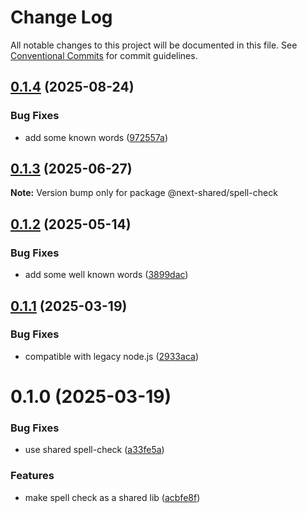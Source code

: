 # Change Log

All notable changes to this project will be documented in this file.
See [Conventional Commits](https://conventionalcommits.org) for commit guidelines.

## [0.1.4](https://github.com/easyops-cn/next-advanced-bricks/compare/@next-shared/spell-check@0.1.3...@next-shared/spell-check@0.1.4) (2025-08-24)


### Bug Fixes

* add some known words ([972557a](https://github.com/easyops-cn/next-advanced-bricks/commit/972557a8dea1e5932defe8b66470e443d2ceb14f))





## [0.1.3](https://github.com/easyops-cn/next-advanced-bricks/compare/@next-shared/spell-check@0.1.2...@next-shared/spell-check@0.1.3) (2025-06-27)

**Note:** Version bump only for package @next-shared/spell-check





## [0.1.2](https://github.com/easyops-cn/next-advanced-bricks/compare/@next-shared/spell-check@0.1.1...@next-shared/spell-check@0.1.2) (2025-05-14)


### Bug Fixes

* add some well known words ([3899dac](https://github.com/easyops-cn/next-advanced-bricks/commit/3899dac59f7dc8d7ef3ebdd55dbdb3b733281f5f))





## [0.1.1](https://github.com/easyops-cn/next-advanced-bricks/compare/@next-shared/spell-check@0.1.0...@next-shared/spell-check@0.1.1) (2025-03-19)


### Bug Fixes

* compatible with legacy node.js ([2933aca](https://github.com/easyops-cn/next-advanced-bricks/commit/2933acae5bd8a47a72a118ae2307d70f41f3abde))





# 0.1.0 (2025-03-19)


### Bug Fixes

* use shared spell-check ([a33fe5a](https://github.com/easyops-cn/next-advanced-bricks/commit/a33fe5aedbbc970c2d289aad0bf773b1c7889851))


### Features

* make spell check as a shared lib ([acbfe8f](https://github.com/easyops-cn/next-advanced-bricks/commit/acbfe8f1c5b5e79dc86ba702a3ac53c74c41c761))
